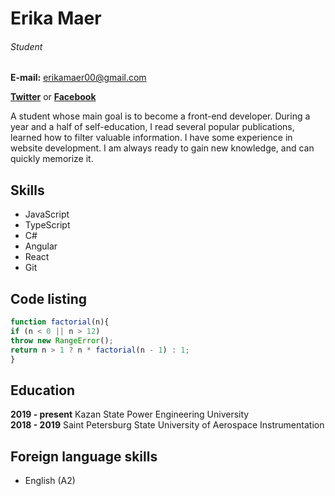 # Erika Maer
###### Student

**E-mail:** erikamaer00@gmail.com

[**Twitter**](https://twitter.com/Erika54812853) or [**Facebook**](https://www.facebook.com/erika.maer.58)

A student whose main goal is to become a front-end developer. During a year and a half of self-education, I read several popular publications, learned how to filter valuable information.
I have some experience in website development. I am always ready to gain new knowledge, and can quickly memorize it.


## Skills
* JavaScript
* TypeScript
* C#
* Angular
* React
* Git



## Code listing


```javascript
function factorial(n){
if (n < 0 || n > 12)
throw new RangeError();
return n > 1 ? n * factorial(n - 1) : 1;
}
```

## Education
**2019 - present**  Kazan State Power Engineering University  
**2018 - 2019**     Saint Petersburg State University of Aerospace Instrumentation

## Foreign language skills
* English (A2)
